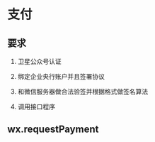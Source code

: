 # 支付

## 要求

1. 卫星公众号认证

2. 绑定企业央行账户并且签署协议

3. 和微信服务器做合法验签并根据格式做签名算法

4. 调用接口程序

## wx.requestPayment
